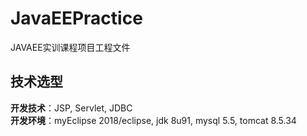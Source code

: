 # JavaEEPractice
JAVAEE实训课程项目工程文件

## 技术选型
**开发技术**：JSP, Servlet, JDBC  
**开发环境**：myEclipse 2018/eclipse, jdk 8u91, mysql 5.5, tomcat 8.5.34
